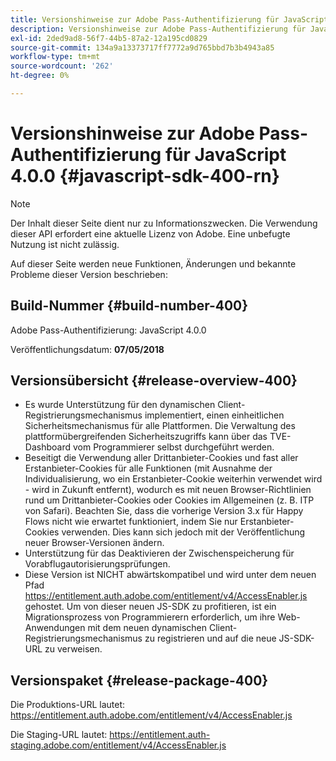 ```yaml
---
title: Versionshinweise zur Adobe Pass-Authentifizierung für JavaScript 4.0.0
description: Versionshinweise zur Adobe Pass-Authentifizierung für JavaScript 4.0.0
exl-id: 2ded9ad8-56f7-44b5-87a2-12a195cd0829
source-git-commit: 134a9a13373717ff7772a9d765bbd7b3b4943a85
workflow-type: tm+mt
source-wordcount: '262'
ht-degree: 0%

---
```


# Versionshinweise zur Adobe Pass-Authentifizierung für JavaScript 4.0.0 {#javascript-sdk-400-rn}

>[!NOTE]
>
>Der Inhalt dieser Seite dient nur zu Informationszwecken. Die Verwendung dieser API erfordert eine aktuelle Lizenz von Adobe. Eine unbefugte Nutzung ist nicht zulässig.

Auf dieser Seite werden neue Funktionen, Änderungen und bekannte Probleme dieser Version beschrieben:

## Build-Nummer {#build-number-400}

Adobe Pass-Authentifizierung: JavaScript 4.0.0

Veröffentlichungsdatum: **07/05/2018**

## Versionsübersicht {#release-overview-400}

* Es wurde Unterstützung für den dynamischen Client-Registrierungsmechanismus implementiert, einen einheitlichen Sicherheitsmechanismus für alle Plattformen. Die Verwaltung des plattformübergreifenden Sicherheitszugriffs kann über das TVE-Dashboard vom Programmierer selbst durchgeführt werden.
* Beseitigt die Verwendung aller Drittanbieter-Cookies und fast aller Erstanbieter-Cookies für alle Funktionen (mit Ausnahme der Individualisierung, wo ein Erstanbieter-Cookie weiterhin verwendet wird - wird in Zukunft entfernt), wodurch es mit neuen Browser-Richtlinien rund um Drittanbieter-Cookies oder Cookies im Allgemeinen (z. B. ITP von Safari). Beachten Sie, dass die vorherige Version 3.x für Happy Flows nicht wie erwartet funktioniert, indem Sie nur Erstanbieter-Cookies verwenden. Dies kann sich jedoch mit der Veröffentlichung neuer Browser-Versionen ändern.
* Unterstützung für das Deaktivieren der Zwischenspeicherung für Vorabflugautorisierungsprüfungen.
* Diese Version ist NICHT abwärtskompatibel und wird unter dem neuen Pfad https://entitlement.auth.adobe.com/entitlement/v4/AccessEnabler.js gehostet. Um von dieser neuen JS-SDK zu profitieren, ist ein Migrationsprozess von Programmierern erforderlich, um ihre Web-Anwendungen mit dem neuen dynamischen Client-Registrierungsmechanismus zu registrieren und auf die neue JS-SDK-URL zu verweisen.

## Versionspaket {#release-package-400}

Die Produktions-URL lautet: https://entitlement.auth.adobe.com/entitlement/v4/AccessEnabler.js

Die Staging-URL lautet: https://entitlement.auth-staging.adobe.com/entitlement/v4/AccessEnabler.js
